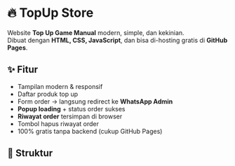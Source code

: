 # 🔥 TopUp Store

Website **Top Up Game Manual** modern, simple, dan kekinian.  
Dibuat dengan **HTML, CSS, JavaScript**, dan bisa di-hosting gratis di **GitHub Pages**.

## ✨ Fitur
- Tampilan modern & responsif
- Daftar produk top up
- Form order → langsung redirect ke **WhatsApp Admin**
- **Popup loading** + status order sukses
- **Riwayat order** tersimpan di browser
- Tombol hapus riwayat order
- 100% gratis tanpa backend (cukup GitHub Pages)

## 📂 Struktur
